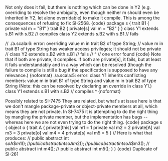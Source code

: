 Not only does it fail, but there is nothing which can be done in Y2 (e.g. overriding to resolve the ambiguity, even though neither m should even be inherited in Y2, let alone overridable) to make it compile. This is among the consequences of refusing to fix SI-2568.
{code}
package s {
  trait B1 { private val m = "B1" }
  trait B2 { private[s] val m = "B2" }
}
class Y1 extends s.B1 with s.B2  // compiles
class Y2 extends s.B2 with s.B1  // fails

// ./a.scala:6: error: overriding value m in trait B2 of type String;
//  value m in trait B1 of type String has weaker access privileges; it should not be private
// class Y2 extends s.B2 with s.B1  // fails
//       ^
// one error found
{code}
Note that if both are private, it compiles. If both are private[s], it fails, but at least it fails understandably and in a way which can be resolved (though the failure to compile is still a bug if the specification is supposed to have any relevance.)
{noformat}
./a.scala:5: error: class Y1 inherits conflicting members:
  value m in trait B1 of type String  and
  value m in trait B2 of type String
(Note: this can be resolved by declaring an override in class Y1.)
class Y1 extends s.B1 with s.B2  // compiles
      ^
{noformat}

Possibly related to SI-7475
They are related, but what's at issue here is that we don't mangle package-private or object-private members at all, which means they are not private. In SI-7475 it is attempting to do the right thing by mangling the private member, but the implementation has bugs -- whereas here we are not even trying to do the right thing.
{code}
package s {
  object o {
    trait A {
      private[this] val m1 = 1
      private       val m2 = 2
      private[A]    val m3 = 3
      private[o]    val m4 = 4
      private[s]    val m5 = 5
    }
    // Here is what that produces:
    // public abstract int s$o$A$$m1();
    // public abstract int s$o$A$$m2();
    // public abstract int s$o$A$$m3();
    // public abstract int m4();
    // public abstract int m5();
  }
}
{code}
Duplicate of SI-261
